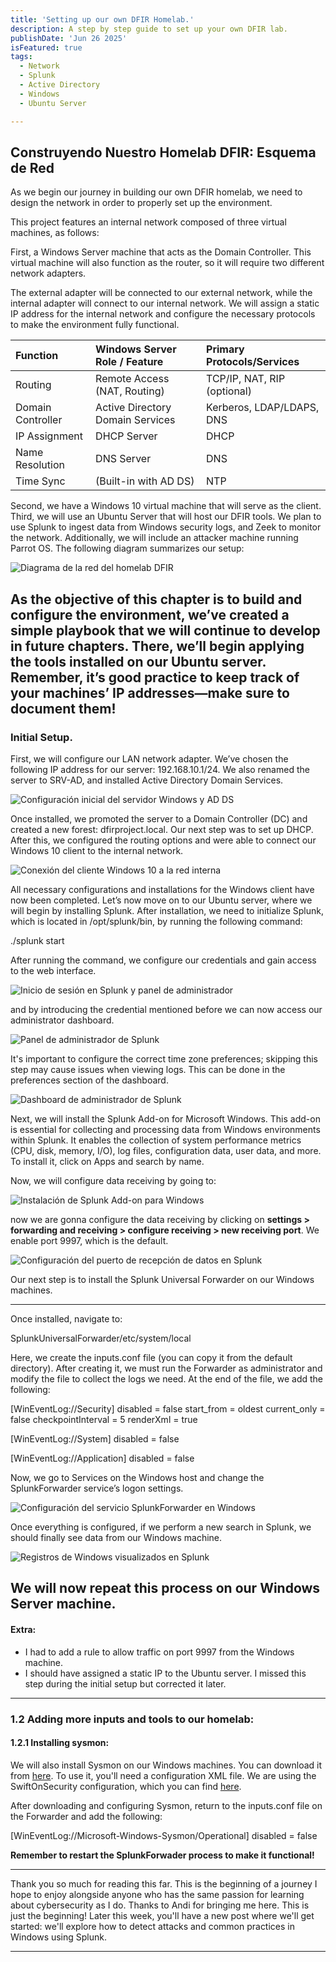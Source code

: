 ```yaml
---
title: 'Setting up our own DFIR Homelab.'
description: A step by step guide to set up your own DFIR lab. 
publishDate: 'Jun 26 2025'
isFeatured: true
tags:
  - Network
  - Splunk
  - Active Directory
  - Windows
  - Ubuntu Server

---
```


## Construyendo Nuestro Homelab DFIR: Esquema de Red

As we begin our journey in building our own DFIR homelab, we need to design the network in order to properly set up the environment.

This project features an internal network composed of three virtual machines, as follows:

First, a Windows Server machine that acts as the Domain Controller. This virtual machine will also function as the router, so it will require two different network adapters.

The external adapter will be connected to our external network, while the internal adapter will connect to our internal network. We will assign a static IP address for the internal network and configure the necessary protocols to make the environment fully functional.

| Function          | Windows Server Role / Feature      | Primary Protocols/Services |
| :---------------- | :--------------------------------- | :------------------------- |
| Routing           | Remote Access (NAT, Routing)       | TCP/IP, NAT, RIP (optional) |
| Domain Controller | Active Directory Domain Services   | Kerberos, LDAP/LDAPS, DNS  |
| IP Assignment     | DHCP Server                        | DHCP                       |
| Name Resolution   | DNS Server                         | DNS                        |
| Time Sync         | (Built-in with AD DS)              | NTP                        |

Second, we have a Windows 10 virtual machine that will serve as the client.
Third, we will use an Ubuntu Server that will host our DFIR tools. We plan to use Splunk to ingest data from Windows security logs, and Zeek to monitor the network. Additionally, we will include an attacker machine running Parrot OS. The following diagram summarizes our setup:

![Diagrama de la red del homelab DFIR](/dfir1.png)

As the objective of this chapter is to build and configure the environment, we’ve created a simple playbook that we will continue to develop in future chapters. There, we’ll begin applying the tools installed on our Ubuntu server. Remember, it’s good practice to keep track of your machines’ IP addresses—make sure to document them!
---

### Initial Setup.

First, we will configure our LAN network adapter. We’ve chosen the following IP address for our server: 192.168.10.1/24. We also renamed the server to SRV-AD, and installed Active Directory Domain Services.

![Configuración inicial del servidor Windows y AD DS](/dfir2.png)

Once installed, we promoted the server to a Domain Controller (DC) and created a new forest: dfirproject.local.
Our next step was to set up DHCP. After this, we configured the routing options and were able to connect our Windows 10 client to the internal network.

![Conexión del cliente Windows 10 a la red interna](/dfir3.png)

All necessary configurations and installations for the Windows client have now been completed.
Let’s now move on to our Ubuntu server, where we will begin by installing Splunk. After installation, we need to initialize Splunk, which is located in /opt/splunk/bin, by running the following command:

./splunk start

After running the command, we configure our credentials and gain access to the web interface.

![Inicio de sesión en Splunk y panel de administrador](/dfir6.png)

and by introducing the credential mentioned before we can now access our administrator dashboard.

![Panel de administrador de Splunk](/dfir7.png)

It's important to configure the correct time zone preferences; skipping this step may cause issues when viewing logs. This can be done in the preferences section of the dashboard.

![Dashboard de administrador de Splunk](/dfir8.png)

Next, we will install the Splunk Add-on for Microsoft Windows. This add-on is essential for collecting and processing data from Windows environments within Splunk. It enables the collection of system performance metrics (CPU, disk, memory, I/O), log files, configuration data, user data, and more. To install it, click on Apps and search by name.

Now, we will configure data receiving by going to:

![Instalación de Splunk Add-on para Windows](/dfir9.png)

now we are gonna configure the data receiving by clicking on **settings > forwarding and receiving > configure receiving > new receiving port**. We enable port 9997, which is the default.

![Configuración del puerto de recepción de datos en Splunk](/dfir10.png)

Our next step is to install the Splunk Universal Forwarder on our Windows machines.

---

Once installed, navigate to:

SplunkUniversalForwarder/etc/system/local

Here, we create the inputs.conf file (you can copy it from the default directory). After creating it, we must run the Forwarder as administrator and modify the file to collect the logs we need. At the end of the file, we add the following:

[WinEventLog://Security]
disabled = false
start_from = oldest
current_only = false
checkpointInterval = 5
renderXml = true

[WinEventLog://System]
disabled = false

[WinEventLog://Application]
disabled = false

Now, we go to Services on the Windows host and change the SplunkForwarder service’s logon settings.

![Configuración del servicio SplunkForwarder en Windows](/dfir11.png)

Once everything is configured, if we perform a new search in Splunk, we should finally see data from our Windows machine.

![Registros de Windows visualizados en Splunk](/dfir12.png)

We will now repeat this process on our Windows Server machine.
---

#### Extra:

* I had to add a rule to allow traffic on port 9997 from the Windows machine.
* I should have assigned a static IP to the Ubuntu server. I missed this step during the initial setup but corrected it later.

---

### 1.2 Adding more inputs and tools to our homelab:

#### 1.2.1 Installing sysmon:

We will also install Sysmon on our Windows machines. You can download it from [here](https://docs.microsoft.com/en-us/sysinternals/downloads/sysmon). To use it, you'll need a configuration XML file. We are using the SwiftOnSecurity configuration, which you can find [here](https://github.com/SwiftOnSecurity/sysmon-config).

After downloading and configuring Sysmon, return to the inputs.conf file on the Forwarder and add the following:

[WinEventLog://Microsoft-Windows-Sysmon/Operational]
disabled = false

**Remember to restart the SplunkForwader process to make it functional!**

---

Thank you so much for reading this far. This is the beginning of a journey I hope to enjoy alongside anyone who has the same passion for learning about cybersecurity as I do. Thanks to Andi for bringing me here. This is just the beginning! Later this week, you'll have a new post where we'll get started: we'll explore how to detect attacks and common practices in Windows using Splunk.

---
